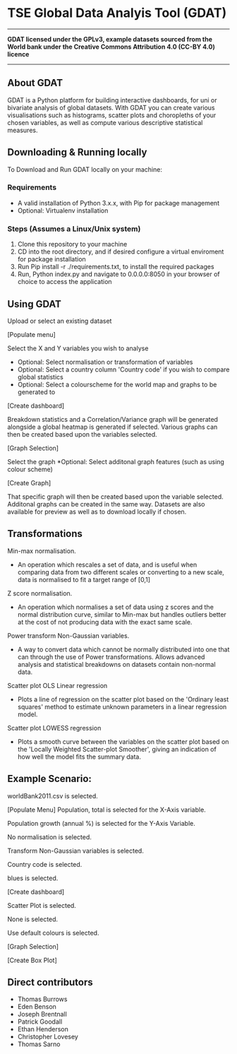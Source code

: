# TSE Global Data Analyis Tool (GDAT)
----------------------------------
**GDAT licensed under the GPLv3, example datasets sourced from the World bank under the Creative Commons Attribution 4.0 (CC-BY 4.0) licence**

---------------------------------

## About GDAT
GDAT is a Python platform for building interactive dashboards, for uni or bivariate analysis of global datasets.
With GDAT you can create various visualisations such as histograms, scatter plots and choropleths of your chosen variables,
as well as compute various descriptive statistical measures.
## Downloading & Running locally
To Download and Run GDAT locally on your machine:
### Requirements
* A valid installation of Python 3.x.x, with Pip for package management
* Optional: Virtualenv installation
### Steps (Assumes a Linux/Unix system)

1. Clone this repository to your machine
2. CD into the root directory, and if desired configure a virtual enviroment for package installation
3. Run Pip install -r ./requirements.txt, to install the required packages
4. Run, Python index.py and navigate to 0.0.0.0:8050 in your browser of choice to access the application


## Using GDAT

Upload or select an existing dataset


[Populate menu]

Select the X and Y variables you wish to analyse 
* Optional: Select normalisation or transformation of variables
* Optional: Select a country column 'Country code' if you wish to  compare global statistics
* Optional: Select a colourscheme for the world map and graphs to be generated  to


[Create dashboard]

Breakdown statistics and a Correlation/Variance graph will be generated alongside a
global heatmap is generated if selected.
Various graphs can then be created based upon the variables selected.


[Graph Selection]


Select the graph
*Optional: Select additonal graph features (such as using colour scheme)

[Create Graph]

That specific graph will then be created based upon the variable selected.
Additonal graphs can be created in the same way.
Datasets are also available for preview as well as to download locally if chosen.



## Transformations

Min-max normalisation.
* An operation which rescales a set of data, and is useful when comparing data from two different scales or converting to a new scale, data is normalised to fit a target range of [0,1]

Z score normalisation.
* An operation which normalises a set of data using z scores and the normal distribution curve, similar to Min-max but handles outliers better at the cost of not producing data with the exact same scale.

Power transform Non-Gaussian variables.
* A way to convert data which cannot be normally distributed into one that can through the use of Power transformations. Allows advanced analysis and statistical breakdowns on datasets contain non-normal data.

Scatter plot OLS Linear regression
* Plots a line of regression on the scatter plot based on the 'Ordinary least squares' method to estimate unknown parameters in a linear regression model.

Scatter plot LOWESS regression
* Plots a smooth curve between the variables on the scatter plot based on the 'Locally Weighted Scatter-plot Smoother', giving an indication of how well the model fits the summary data.


## Example Scenario:
worldBank2011.csv is selected.


[Populate Menu]
Population, total is selected for the X-Axis variable.


Population growth (annual %) is selected for the Y-Axis Variable.


No normalisation is selected.


Transform Non-Gaussian variables is selected.


Country code is selected.


blues is selected.


[Create dashboard]


Scatter Plot is selected.


None is selected.


Use default colours is selected.


[Graph Selection]


[Create Box Plot]


## Direct contributors
* Thomas Burrows
* Eden Benson
* Joseph Brentnall
* Patrick Goodall
* Ethan Henderson
* Christopher Lovesey
* Thomas Sarno

